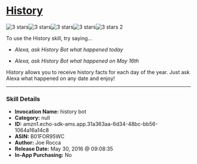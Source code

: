 # [History](http://alexa.amazon.com/#skills/amzn1.echo-sdk-ams.app.31a363aa-6d34-48bc-bb56-1064a16a14c8)
![3 stars](../../images/ic_star_black_18dp_1x.png)![3 stars](../../images/ic_star_black_18dp_1x.png)![3 stars](../../images/ic_star_black_18dp_1x.png)![3 stars](../../images/ic_star_border_black_18dp_1x.png)![3 stars](../../images/ic_star_border_black_18dp_1x.png) 2

To use the History skill, try saying...

* *Alexa, ask History Bot what happened today*

* *Alexa, ask History Bot what happened on May 16th*

History allows you to receive history facts for each day of the year. Just ask Alexa what happened on any date and enjoy!

***

### Skill Details

* **Invocation Name:** history bot
* **Category:** null
* **ID:** amzn1.echo-sdk-ams.app.31a363aa-6d34-48bc-bb56-1064a16a14c8
* **ASIN:** B01FOR95WC
* **Author:** Joe Rocca
* **Release Date:** May 30, 2016 @ 09:08:35
* **In-App Purchasing:** No
